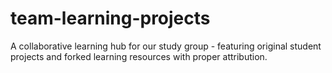 # team-learning-projects
A collaborative learning hub for our study group - featuring original student projects and forked learning resources with proper attribution.
